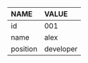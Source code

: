 
| NAME     | VALUE     |
|:-------- |:--------- |
| id       | 001       |
| name     | alex      |
| position | developer |
